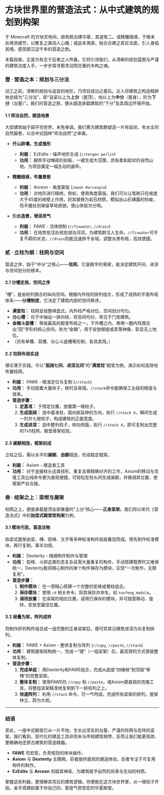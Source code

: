 # 方块世界里的营造法式：从中式建筑的规划到构架

于 Minecraft 的方块天地间，欲构筑古建华章，其道有二。或精雕细琢，于微末处增添细节，以繁复之美动人心魄；或追本溯源，贴合古建之真实法度，引人身临其境，感受那沉淀千年的营造之韵。

本篇指南，正是为有志于后者之人所备。它将引领我们，从清晰的规划蓝图与严谨的建筑法度入手，一步步探寻那灵动而庄重的木构之魂。

### **壹 · 营造之本：规划与三分法**

动工之前，清晰的规划与适宜的地形，乃项目成功之基石。古人将建筑之构造精辟地总结为“三分法”，即“自梁以上为**上分**（屋顶），地以上为**中分**（屋身），阶为**下分**（台基）”。我们的营造之旅，便从塑造承载建筑的“下分”及其周边环境开始。

#### **1.1 师法自然，塑造地景**

大型建筑始于超平坦世界，未免单调。我们需为建筑群塑造一片有起伏、有水文的自然画卷，以合中式园林“师法自然”之审美。

*   **开山辟壤，生成雏形**
    *   **利器：** EzEdits - 噪声地形生成 (`//tergen perlin`)
    *   **功用：** 摒弃手动堆砌的刻板，一键生成大范围、具有柔和起伏的自然山地，为项目奠定一幅生动的画布。

*   **精雕细琢，布置景致**
    *   **利器：** Arceon - 角度蒙版 (`/mask #arcangle`)
    *   **功用：** 对地形进行精修。例如，使用角度蒙版，我们可以让笔刷只在坡度大于45度的峭壁上作用，将其替换为岩石材质，模拟出山石裸露的险峻，而平缓处则保留草地原貌，使山体层次分明。

*   **引水造景，增添灵气**
    *   **利器：** FAWE - 流体控制 (`//fixwater`, `//drain`)
    *   **功用：** 在地势低洼处规划湖泊河流，为建筑群注入生命。`//fixwater`可平复不羁的水流，`//drain`则能迅速排干水域，调整水景布局，高效便捷。

### **贰 · 立柱为纲：柱网与空间**

营造之序，始于“中分”之核心——**柱网**。它是殿宇的骨架，是决定建筑开间、进深与空间划分的根本。

#### **2.1 分槽定局，空间之序**

“槽”，是由柱列围合的纵向空间。根据内外柱的排列组合，形成了成熟的平面布局体系——**分槽制度**，它决定了建筑内部的空间秩序。

*   **满堂柱：** 柱网呈规整棋盘式，内外柱严格对位，空间划分均匀。
*   **分心槽：** 仅于中轴设一排内柱，将空间均分，常见于门庑建筑。
*   **金箱斗底槽：** 等级最高的殿堂布局之一。于外槽之内，再用一圈内柱围合出“回”字形的核心空间，称为“金箱”，用于安放御座或至尊神像，彰显无上地位。
*   （另有单槽、双槽、分心斗底槽等形制，各具其用。）

#### **2.2 柱网布局实战**

理论落于实践。今以“**面阔七间、进深五间**”的“**满堂柱**”殿堂为例，演示如何高效地布置柱网。

*   **利器：** FAWE - 精准定位与复制 (`//stack`)
*   **功用：** 手动放置大量柱子，耗时且易错。`//stack`命令能确保工业级的精度与效率。
*   **营造步骤：**
    1.  **定基准：** 于预定位置，放置第一根柱子。
    2.  **生成面阔：** 选中基准柱，面向欲延伸的方向，执行 `//stack 6`，瞬间生成一列共七根柱子，构成建筑的正面宽度。
    3.  **生成进深：** 选中整列柱子，转向侧面，执行 `//stack 4`，即可复制出完整的7x5柱网，殿堂骨架初现。

#### **2.3 阑额相连，框架初成**

立柱之后，需以水平的**阑额**、**由额**相连，形成稳定框架。

*   **利器：** Axiom - 建造者工具
*   **功用：** 对于连接柱头这类线形、重复且需精确对齐的工作，Axiom的移动与克隆工具比纯命令更为直观便捷。可轻松在柱头间生成阑额，并微调其位置，使框架严丝合缝。

### **叁 · 结架之上：梁栿与屋架**

柱网之上，便是承载屋顶全部重量的“上分”核心——**正身梁架**。我们将以宋代《营造法式》中的**抬梁式殿堂型构架**为例。

#### **3.1 模块巧思，营造法物**

抬梁式屋架由梁、槫、驼峰、叉手等多种标准构件层层叠加而成。预先制作标准模块，再行复制，事半功倍。

*   **利器：** Dexterity - 精细构件制作与管理
*   **功用：** 驼峰、斗拱这类形态复杂且需大量重复的构件，手动搭建既费时又难保统一。Dexterity能将精心制作的单个构件保存为模块，实现“一次制作，无限复用”。
*   **营造步骤：**
    1.  **制作模块：** 在一旁精心搭建一个完整的驼峰或蜀柱组合。
    2.  **保存模块：** 使用 `/d` 相关命令，将其保存并命名，如 `tuofeng_module`。
    3.  **调用放置：** 在梁架的相应位置，调用已保存的模块，并可随意移动、旋转，安放至最佳位置。

#### **3.2 层叠为架，阵列成林**

将制作好的构件组合成一组完整的正身梁架后，便可将其沿建筑进深方向复制排列。

*   **利器：** FAWE + Axiom - 整体复制与阵列 (`//copy`, `//paste`, `//stack`)
*   **功用：** 建筑屋架结构统一，完成一“缝”（一组梁架）后，最高效的方式便是整体复制。
*   **营造步骤：**
    1.  **完成单组：** 用Dexterity和FAWE组合，完成从底层“四椽栿”到顶层“脊槫”的完整梁架。
    2.  **整体复制：** 使用FAWE的 `//copy` 和 `//paste`，或Axiom更直观的克隆工具，将整组梁架精准地复制到下一排柱列之上。
    3.  **快速阵列：** 利用 `//stack` 命令，可一气呵成，完成所有梁架的排列，屋架林立，蔚为大观。

---

### **结语**

至此，一座中式殿堂已从一片平地，生长出坚实的台基、严谨的柱网与宏伟的梁架。我们看到，现代化的建造工具非但未与传统建筑相悖，反而让我们能更高效、更精确地还原古建筑的营造精髓。

*   **FAWE** 司宏观，负责规则的体块操作。
*   **Axiom** 与 **Dexterity** 主精微，前者提供直观的建造体验，后者专注于可复用构件的制作。
*   **EzEdits** 与 **Arceon** 则赋其神采，为建筑赋予自然的风骨与生动的材质。

掌握这些利器，更理解其背后的建筑逻辑，你便能在这方块世界里，从一根柱子开始，亲手搭建起属于你自己的，那座气势恢宏的华夏殿堂。
